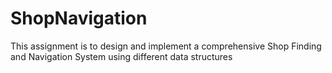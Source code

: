 # ShopNavigation
This assignment is to design and implement a comprehensive Shop Finding and Navigation System using different data structures
